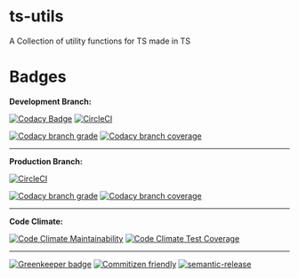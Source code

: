 # ts-utils

A Collection of utility functions for TS made in TS

# Badges

**Development Branch:**

[![Codacy Badge](https://api.codacy.com/project/badge/Grade/7878a56983534339b36f2d0e831f5c9e)](https://app.codacy.com/app/VamshiKrishnaAlladi/ts-utils?utm_source=github.com&utm_medium=referral&utm_content=VamshiKrishnaAlladi/ts-utils&utm_campaign=Badge_Grade_Dashboard)
[![CircleCI](https://img.shields.io/circleci/project/github/VamshiKrishnaAlladi/ts-utils/development.svg?label=CircleCI%20Build)](https://circleci.com/gh/VamshiKrishnaAlladi/ts-utils/tree/development)

[![Codacy branch grade](https://img.shields.io/codacy/grade/087ef7b36a114df2827bec3a1e4f2299/development.svg?label=Codacy%20Grade&colorB=32CF99)](https://app.codacy.com/app/VamshiKrishnaAlladi/ts-utils/dashboard?bid=6675977)
[![Codacy branch coverage](https://img.shields.io/codacy/coverage/087ef7b36a114df2827bec3a1e4f2299/development.svg?label=Codacy%20Coverage&colorB=32CF99)](https://app.codacy.com/app/VamshiKrishnaAlladi/ts-utils/dashboard?bid=6675977)

---

**Production Branch:**

[![CircleCI](https://img.shields.io/circleci/project/github/VamshiKrishnaAlladi/ts-utils/production.svg?label=CircleCI%20Build)](https://circleci.com/gh/VamshiKrishnaAlladi/ts-utils/tree/production)

[![Codacy branch grade](https://img.shields.io/codacy/grade/087ef7b36a114df2827bec3a1e4f2299/production.svg?label=Codacy%20Grade&colorB=32CF99)](https://app.codacy.com/app/VamshiKrishnaAlladi/ts-utils/dashboard?bid=6675978)
[![Codacy branch coverage](https://img.shields.io/codacy/coverage/087ef7b36a114df2827bec3a1e4f2299/production.svg?label=Codacy%20Coverage&colorB=32CF99)](https://app.codacy.com/app/VamshiKrishnaAlladi/ts-utils/dashboard?bid=6675978)


---

**Code Climate:**

[![Code Climate Maintainability](https://api.codeclimate.com/v1/badges/04840fa233faea4a5a53/maintainability)](https://codeclimate.com/github/VamshiKrishnaAlladi/ts-utils/maintainability)
[![Code Climate Test Coverage](https://api.codeclimate.com/v1/badges/04840fa233faea4a5a53/test_coverage)](https://codeclimate.com/github/VamshiKrishnaAlladi/ts-utils/test_coverage)

---

[![Greenkeeper badge](https://badges.greenkeeper.io/VamshiKrishnaAlladi/ts-utils.svg)](https://greenkeeper.io/)
[![Commitizen friendly](https://img.shields.io/badge/commitizen-friendly-brightgreen.svg)](http://commitizen.github.io/cz-cli/)
[![semantic-release](https://img.shields.io/badge/%20%20%F0%9F%93%A6%F0%9F%9A%80-semantic--release-e10079.svg)](https://github.com/semantic-release/semantic-release)
